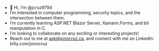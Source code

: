 - 👋 Hi, I’m @jcruz9794
- I’m interested in computer programming, security topics, and the intersection between them.
- I’m currently learning ASP.NET Blazor Server, Xamarin.Forms, and bit manipulation in C.
- I’m looking to collaborate on any exciting or interesting projects!
- Reach out to me at ask@jonocruz.ca, and connect with me on LinkedIn: bitly.com/jonocruz
